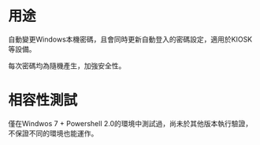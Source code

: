 用途
====
自動變更Windows本機密碼，且會同時更新自動登入的密碼設定，適用於KIOSK等設備。

每次密碼均為隨機產生，加強安全性。

相容性測試
====
僅在Windwos 7 + Powershell 2.0的環境中測試過，尚未於其他版本執行驗證，不保證不同的環境也能運作。
